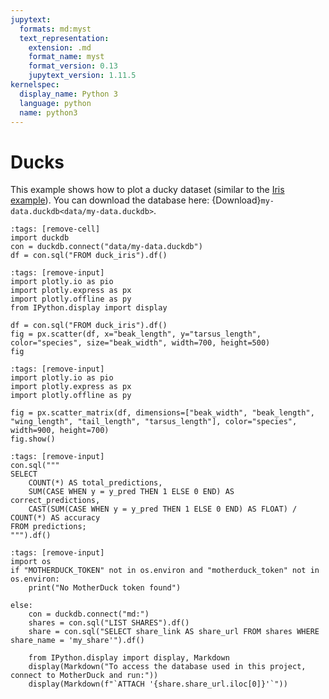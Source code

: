 ```yaml
---
jupytext:
  formats: md:myst
  text_representation:
    extension: .md
    format_name: myst
    format_version: 0.13
    jupytext_version: 1.11.5
kernelspec:
  display_name: Python 3
  language: python
  name: python3
---
```


# Ducks

This example shows how to plot a ducky dataset (similar to the [Iris example](https://jupyterbook.org/en/stable/interactive/interactive.html#plotly)). You can download the database here: {Download}`my-data.duckdb<data/my-data.duckdb>`.

```{code-cell}
:tags: [remove-cell]
import duckdb
con = duckdb.connect("data/my-data.duckdb")
df = con.sql("FROM duck_iris").df()
```

```{code-cell}
:tags: [remove-input]
import plotly.io as pio
import plotly.express as px
import plotly.offline as py
from IPython.display import display

df = con.sql("FROM duck_iris").df()
fig = px.scatter(df, x="beak_length", y="tarsus_length", color="species", size="beak_width", width=700, height=500)
fig
```

```{code-cell}
:tags: [remove-input]
import plotly.io as pio
import plotly.express as px
import plotly.offline as py

fig = px.scatter_matrix(df, dimensions=["beak_width", "beak_length", "wing_length", "tail_length", "tarsus_length"], color="species", width=900, height=700)
fig.show()
```

```{code-cell}
:tags: [remove-input]
con.sql("""
SELECT
    COUNT(*) AS total_predictions,
    SUM(CASE WHEN y = y_pred THEN 1 ELSE 0 END) AS correct_predictions,
    CAST(SUM(CASE WHEN y = y_pred THEN 1 ELSE 0 END) AS FLOAT) / COUNT(*) AS accuracy
FROM predictions;
""").df()
```

```{code-cell}
:tags: [remove-input]
import os
if "MOTHERDUCK_TOKEN" not in os.environ and "motherduck_token" not in os.environ:
    print("No MotherDuck token found")

else:
    con = duckdb.connect("md:")
    shares = con.sql("LIST SHARES").df()
    share = con.sql("SELECT share_link AS share_url FROM shares WHERE share_name = 'my_share'").df()
    
    from IPython.display import display, Markdown
    display(Markdown("To access the database used in this project, connect to MotherDuck and run:"))
    display(Markdown(f"`ATTACH '{share.share_url.iloc[0]}'`"))
```